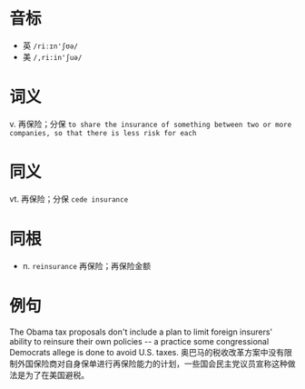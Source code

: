 # 音标

- 英 `/riːɪn'ʃʊə/`
- 美 `/,ri:in'ʃuə/`

# 词义

v. 再保险；分保
`to share the insurance of something between two or more companies, so that there is less risk for each`

# 同义

vt. 再保险；分保
`cede insurance`

# 同根

- n. `reinsurance` 再保险；再保险金额

# 例句

The Obama tax proposals don't include a plan to limit foreign insurers' ability to reinsure their own policies -- a practice some congressional Democrats allege is done to avoid U.S. taxes.
奥巴马的税收改革方案中没有限制外国保险商对自身保单进行再保险能力的计划，一些国会民主党议员宣称这种做法是为了在美国避税。


